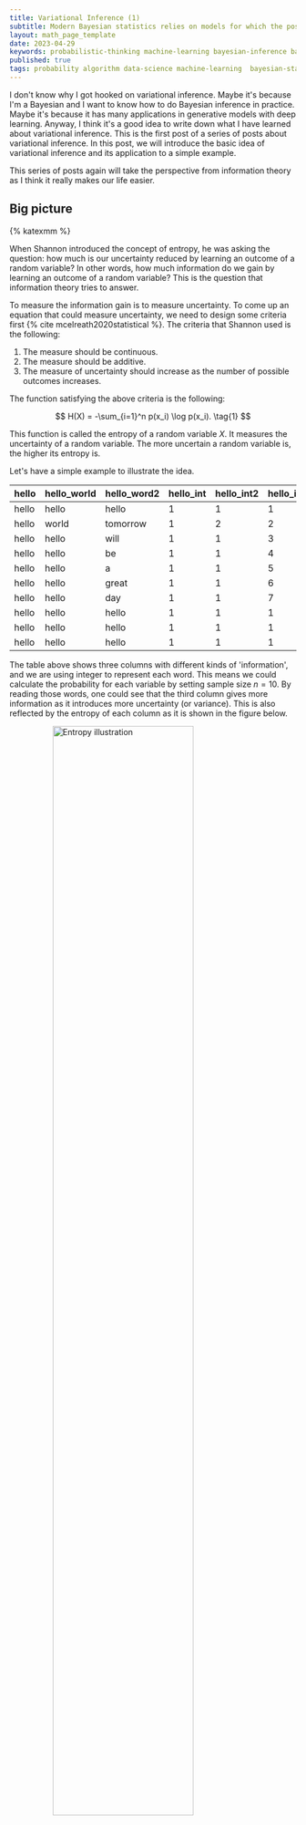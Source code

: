 ```yaml
---
title: Variational Inference (1)
subtitle: Modern Bayesian statistics relies on models for which the posterior is not easy to compute and corresponding algorithms for approximating them. Variational inference is one of the most popular methods for approximating the posterior. In this post, we will introduce the basic idea of variational inference and its application to a simple example.
layout: math_page_template
date: 2023-04-29
keywords: probabilistic-thinking machine-learning bayesian-inference bayesian-statistics variational-inference
published: true
tags: probability algorithm data-science machine-learning  bayesian-statistics variational-inference
---
```


I don't know why I got hooked on variational inference. Maybe it's because I'm a Bayesian and I want to know how to do Bayesian inference in practice. Maybe it's because it has many applications in generative models with deep learning. Anyway, I think it's a good idea to write down what I have learned about variational inference. This is the first post of a series of posts about variational inference. In this post, we will introduce the basic idea of variational inference and its application to a simple example.

This series of posts again will take the perspective from information theory as I think it really makes our life easier.


## Big picture

{% katexmm %}

When Shannon introduced the concept of entropy, he was asking the question: how much is our uncertainty reduced by learning an outcome of a random variable? In other words, how much information do we gain by learning an outcome of a random variable? This is the question that information theory tries to answer.

To measure the information gain is to measure uncertainty. To come up an equation that could measure uncertainty, we need to design some criteria first {% cite mcelreath2020statistical %}. The criteria that Shannon used is the following:

1. The measure should be continuous.
2. The measure should be additive.
3. The measure of uncertainty should increase as the number of possible outcomes increases.

The function satisfying the above criteria is the following:

$$
H(X) = -\sum_{i=1}^n p(x_i) \log p(x_i). \tag{1}
$$

This function is called the entropy of a random variable $X$. It measures the uncertainty of a random variable. The more uncertain a random variable is, the higher its entropy is.

Let's have a simple example to illustrate the idea.

| hello | hello_world | hello_word2 | hello_int | hello_int2 | hello_int3 |
|-------|-------------|-------------|-----------|------------|------------|
| hello | hello       | hello       |         1 |          1 |          1 |
| hello | world       | tomorrow    |         1 |          2 |          2 |
| hello | hello       | will        |         1 |          1 |          3 |
| hello | hello       | be          |         1 |          1 |          4 |
| hello | hello       | a           |         1 |          1 |          5 |
| hello | hello       | great       |         1 |          1 |          6 |
| hello | hello       | day         |         1 |          1 |          7 |
| hello | hello       | hello       |         1 |          1 |          1 |
| hello | hello       | hello       |         1 |          1 |          1 |
| hello | hello       | hello       |         1 |          1 |          1 |



The table above shows three columns with different kinds of 'information', and we are using integer to represent each word. This means we could calculate the probability for each variable by setting sample size $n = 10$. By reading those words, one could see that the third column gives more information as it introduces more uncertainty (or variance). This is also reflected by the entropy of each column as it is shown in the figure below.


<div class='figure'>
    <img src="/math/images/entropy.png"
         alt="Entropy illustration"
         style="width: 70%; display: block; margin: 0 auto;"/>
    <div class='caption'>
        <span class='caption-label'>Figure 1.</span> The plot of entropy for each column. The green one is for the third column.
    </div>
</div>


After having a sense of entropy, we could move on to the next question: how to measure the distance between two probability distributions? This is the question that Kullback and Leibler (KL) divergence tries to answer. The KL divergence is defined as the following:

$$
D_{KL}(p, q) = \sum_{i=1}^n p(x_i) \log \frac{p(x_i)}{q(x_i)} = \sum_{i=1}^n p(x_i) \left [ \log p(x_i) -  \log q(x_i) \right ]. \tag{2}
$$

Equation (2) is the KL divergence between two probability distributions $p$ (the target) and $q$ (the model). This equations is often called the cross-entropy between $p$ and $q$.

With those two concepts, we will use a concrete example to illustrate the idea of variational inference, which is about expectation maximization (EM) algorithm.


## Density estimation

Suppose we have a dataset $\mathcal{D} = \{x_1, x_2, \dots, x_n\}$, and we want to estimate the density of the data. Let's run a simulation to generate some data and see how it looks like.

{% endkatexmm %}

```python
import numpy as np
import matplotlib.pyplot as plt
import seaborn as sns


def figure1():
    # set seed  
    np.random.seed(57)
    # sample size 100
    n = 100
    # sample mean 1 and 10
    mu1, mu2 = 1, 10
    # use same standard deviation 1
    sigma = 1
    # generate two normal distributions
    x1 = np.random.normal(mu1, sigma, n)
    x2 = np.random.normal(mu2, sigma, n)

    # combine two distributions
    x = np.concatenate((x1, x2))


    # plot the distributions
    fig, ax = plt.subplots(figsize=(11, 4))
    ax.scatter(x[:n], np.zeros_like(x[:n]),
               alpha=0.5, marker=2, color="green")
    ax.scatter(x[n:], np.zeros_like(x[n:]),
               alpha=0.5, marker=2, color="#6F6CAE")
    _ = ax.set_yticks([])
    sns.histplot(x[:n], color="green", alpha=0.5,
                    kde=True,  ax=ax)
    sns.histplot(x[n:], color="#6F6CAE", alpha=0.5,
                    kde=True, ax=ax)
    ax.set_title("Two normal distributions")
    # add legend
    ax.legend(["$\mathcal{N}(1, 1)$", "$\mathcal{N}(10, 1)$"],
                        frameon=False)
```
<div class='figure'>
    <img src="/math/images/variational-inference-figure-1.png"
         alt="Entropy illustration"
         style="width: 80%; display: block; margin: 0 auto;"/>
    <div class='caption'>
        <span class='caption-label'>Figure 2.</span> The histogram and density plot of two normal distributions based on the simulation.
    </div>
</div>

{% katexmm %}

with this dataset, we know there are two normal distributions. However, if we don't know the data generating process, we could only estimate the density of the data.

To classify the data, we could introduce a latent variable $z$ to represent the class of the data, $z = (z^{(1)}, \cdots, z^{(m)})$, which is multinomial distributed, and $z^{(i)}$ represents the class of the $i$-th data point. For our example in figure 2, we have two classes, so $z^{(i)} \in \{0, 1\}$, which is a Bernoulli distribution.

Now, we could model the data generating process as the following:

latex symbol for big theta is 

$$
p(x, z; \Theta); \quad \Theta \text{is the parameter (mean, etc.) of the model}. \tag{3}
$$

Since we only observe the data $x$, we could marginalize the latent variable $z$ to get the marginal distribution of $x$:

$$
p(x; \Theta) = \sum_z p(x, z; \Theta). \tag{4}
$$

We could use the maximum likelihood estimation (MLE) to estimate the parameter $\Theta$ by maximizing the log-likelihood of the data, such
as

$$
\begin{aligned}
\Theta^* & = \arg \max_\Theta \prod_{i=1}^n p(x^{(i)}; \Theta) \\
         & = \arg \max_\Theta \sum_{i=1}^n  \ln p(x; \Theta) \\
         & = \arg \max_\Theta \sum_{i=1}^n  \ln \sum_z p(x, z; \Theta).
\end{aligned} \tag{5}
$$

To solve this problem directly, we need to calculate the derivative of the log-likelihood with respect to the parameter $\Theta$, which is not easy to do (we have to calculate the derivative of the log of the sum of the probability because of the latent variable $z$).

Instead, we could use the EM algorithm to solve this problem. To understand the EM algorithm, we need to introduce the concept of lower bound, which is based on Jensen's inequality.


## Jensen's inequality


Jensen's inequality states that for a convex function $f$, we have

$$
f(\mathbb{E}[x]) \leq \mathbb{E}[f(x)]. \tag{6}
$$

If the function $f$ is concave, then we have

$$
f(\mathbb{E}[x]) \geq \mathbb{E}[f(x)]. \tag{7}
$$

Now, let $f(x) = \ln x$, which is a concave function, then we have

$$
\ln \mathbb{E}[x] \geq \mathbb{E}[\ln x]. \tag{8}
$$

## EM algorithm

Now, we could use the Jensen's inequality to derive the EM algorithm. First, we could rewrite the log-likelihood in equation (4) as the following:

$$
\begin{aligned}
\ln p(x; \Theta) & =  \ln \sum_z p(x, z; \Theta) \\
                 & =  \ln \sum_z q(z) \frac{p(x, z; \Theta)}{q(z)} \\
                 & \geq \sum_z q(z) \ln \frac{p(x, z; \Theta)}{q(z)} 
\end{aligned} \tag{9}
$$

where $q(z)$ is a distribution over the latent variable $z$. The last step is based on the Jensen's inequality. Now, we could substitute the lower bound of the log-likelihood into the MLE problem in equation (5):

$$
\begin{aligned}
L(\Theta, q) & =  \sum_{i=1}^n  \ln \sum_z p(x, z; \Theta) \\ 
             & \geq \sum_{i=1}^n \sum_z q(z) \ln \frac{p(x, z; \Theta)}{q(z)} 
\end{aligned} \tag{10}
$$

This is the lower bound of the log-likelihood. Now, we could maximize the lower bound with respect to the parameter $\Theta$ and the distribution $q(z)$, which is equivalent to maximizing the log-likelihood. 


Now, if we fix the supremum of the lower bound, then we could have

$$
\frac{p(x, z; \Theta)}{q(z)} = \text{const} = c \tag{11}
$$

This leads to 

$$
q(z) \propto p(x, z; \Theta); \quad \ s.t. \sum_z q(z) = 1. \tag{12}
$$

This shows that the distribution $q(z)$ is the posterior distribution of the latent variable $z$ given the data $x$ and the parameter $\Theta$. Therefore, we could have

$$
p(z|x; \Theta) = \frac{p(x, z; \Theta)}{p(x; \Theta)} = \frac{p(x, z; \Theta)}{\sum_z p(x, z; \Theta)} = q(z). \tag{13}
$$

This is the E-step of the EM algorithm. In the E-step, we calculate the posterior distribution of the latent variable $z$ given the data $x$ and the parameter $\Theta$.

For the M-step, we maximize the lower bound with respect to the parameter $\Theta$:

$$
\Theta^* = \arg \max_\Theta \sum_{i=1}^n  q(z) \ln \frac{\sum_z p(x, z; \Theta)}{q(z)}  \tag{14}
$$

Before we implement the EM algorithm, we will link the EM algorithm to KL divergence in equation (2).

## Evidence Lower Bound (ELBO)


We could rewrite the lower bound in equation (9) as the following:

$$
\begin{aligned}
\ln p(x; \Theta) &= \sum_{z} q(z) \ln \frac{p(x, z; \Theta)}{q(z)} \\
             &= \sum_{z} q(z) \ln \frac{p(x, z; \Theta)}{p(z|x; \Theta)}  \\ 
             &= \sum_{z} q(z) \ln \frac{p(x, z; \Theta)/q(z)}{p(z|x; \Theta)/q(z)}  \\
             & = \sum_{z} q(z) \ln \frac{p(x, z; \Theta)}{q(z)} - \sum_{z} q(z) \ln \frac{p(z|x; \Theta)}{q(z)}  \\
             & = \sum_{z} q(z) \ln \frac{p(x, z; \Theta)}{q(z)}  + \sum_{z} q(z) \ln \frac{q(z)}{p(z|x; \Theta)}  \\
             & = L(x, \Theta) + KL(q(z) || p(z|x; \Theta))
\end{aligned} \tag{15}
$$ 

Where $L(x, \Theta)$ is the lower bound of the log-likelihood and $KL(q(z) || p(z|x; \Theta))$ is the KL divergence between the posterior distribution $q(z)$ and the true posterior distribution $p(z|x; \Theta)$.

$L(x, \Theta)$ is also called the evidence lower bound (ELBO). The ELBO is a lower bound of the log-likelihood. The KL divergence is always non-negative, which means that the ELBO is always smaller than the log-likelihood. 


$$
\ln p(x; \Theta) \geq L(x, \Theta) \tag{16}
$$


Therefore, we could maximize the ELBO to maximize the log-likelihood.


## Application of EM algorithm

Now, we could apply the EM algorithm to Gaussian mixture model (GMM). Suppose we have some data $x_1, x_2, \cdots, x_n$, which is from $K$ Gaussian distributions (K mixture components). To estimate the parameters of the GMM, we could use the EM algorithm. 

Let's set up our notation first:

- $\mu_k$ is the mean of the $k$-th Gaussian distribution.
- $\Sigma_k$ is the covariance matrix of the $k$-th Gaussian distribution.
- $\phi_k$ is the mixing coefficient of the $k$-th Gaussian distribution.
- $z_i$ is the latent variable of the $i$-th data point. $z_i$ is a one-hot vector, which means that $z_{ik} = 1$ if the $i$-th data point is from the $k$-th Gaussian distribution. Otherwise, $z_{ik} = 0$.

_Remark_: $x_i$ does not have to be a scalar. It could be a vector such as $x_i \in \mathbb{R}^d$.

Our goal is to maximize the log-likelihood of the GMM: 

$$
\arg \max_{\mu, \Sigma, \phi} \sum_{i=1}^n \ln p(x_i; \mu, \Sigma, \phi) \tag{17}
$$


__E-step__: In the E-step, we calculate the posterior distribution of the latent variable $z$ given the data $x$ and the parameter $\Theta$:

$$
q(z_i) = p(z_i | x_i; \Theta) = p(z_i | x_i; \mu, \Sigma, \phi) \tag{18}
$$






{% endkatexmm %}













